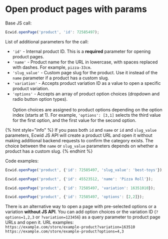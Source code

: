 # Open product pages with params

Base JS call:

```javascript
Ecwid.openPage('product', 'id': 72585497);
```

List of additional parameters for the call:

* `'id'` - Internal product ID. This is a **required** parameter for opening product pages.
* `'name'` - Product name for the URL in lowercase, with spaces replaced with dashes. For example, `pizza-33cm`.
* `'slug_value'` - Custom page slug for the product. Use it instead of the `name` parameter if a product has a custom slug.
* `'variation'` - Accepts product variation ID as a value to open a specific product variation.
* `'options'` - Accepts an array of product option choices (dropdown and radio button option types). \
  \
  Option choices are assigned to product options depending on the option index (starts at 1). For example, `'options': [3,1]` selects the third value for the first option, and the first value for the second option.

{% hint style="info" %}
If you pass both `id` and `name` or `id` and `slug_value` parameters, Ecwid JS API will create a product URL and open it without making additional backend requests to confirm the category exists. The choice between the `name` or `slug_value` parameters depends on whether a product has a custom slug.
{% endhint %}

Code examples:

```javascript
Ecwid.openPage('product', {'id': 72585497, 'slug_value': 'best-toys'});

Ecwid.openPage('product', {'id': 45523512, 'name': 'Pizza Roll'});

Ecwid.openPage('product', {'id': 72585497, 'variation': 16351010});

Ecwid.openPage('product', {'id': 72585497, 'options': [2,2]});
```

There is an alternative way to open a page with pre-selected options or a variation **without JS API**. You can add option choices or the variation ID (`?options=1,2,3` or `?variation=123456`) as a query parameter to product page URLs and open it. URL examples:\
`https://example.com/store/example-product?variation=163510`\
`https://example.com/store/example-product?options=4,3`
